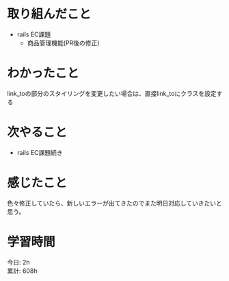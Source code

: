 # 取り組んだこと       
- rails EC課題
  - 商品管理機能(PR後の修正)
# わかったこと  
link_toの部分のスタイリングを変更したい場合は、直接link_toにクラスを設定する  
# 次やること  
- rails EC課題続き
# 感じたこと
色々修正していたら、新しいエラーが出てきたのでまた明日対応していきたいと思う。      
# 学習時間  
今日: 2h           
累計: 608h                
